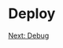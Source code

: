 Deploy
======



[Next: Debug](https://github.com/rimolive/openshift-development-workshop/blob/master/workshop/debug.md)